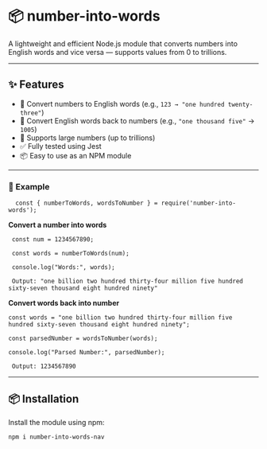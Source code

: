 # 📦 number-into-words

A lightweight and efficient Node.js module that converts numbers into English words and vice versa — supports values from 0 to trillions.

---

## ✨ Features

- 🔁 Convert numbers to English words (e.g., `123 → "one hundred twenty-three"`)
- 🔢 Convert English words back to numbers (e.g., `"one thousand five"` → `1005`)
- 🚀 Supports large numbers (up to trillions)
- ✅ Fully tested using Jest
- 📦 Easy to use as an NPM module

---




### 🧾 Example


      const { numberToWords, wordsToNumber } = require('number-into-words');

**Convert a number into words**

     const num = 1234567890;

     const words = numberToWords(num);

     console.log("Words:", words);

     Output: "one billion two hundred thirty-four million five hundred sixty-seven thousand eight hundred ninety"

 **Convert words back into number**
 
    const words = "one billion two hundred thirty-four million five hundred sixty-seven thousand eight hundred ninety";
 
    const parsedNumber = wordsToNumber(words);

    console.log("Parsed Number:", parsedNumber);

     Output: 1234567890 





---

## 📦 Installation

Install the module using npm:

```bash
npm i number-into-words-nav




